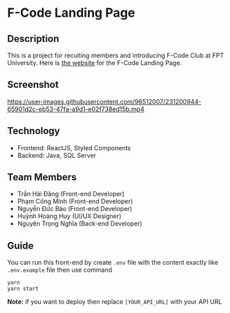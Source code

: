 # F-Code Landing Page

## Description

This is a project for recuiting members and introducing F-Code Club at FPT University.
Here is [the website](https://f-code.tech/) for the F-Code Landing Page.

## Screenshot

https://user-images.githubusercontent.com/96512007/231200944-65901d2c-eb53-47fa-a9d1-e02f738ed15b.mp4

## Technology

-   Frontend: ReactJS, Styled Components
-   Backend: Java, SQL Server

## Team Members

-   Trần Hải Đăng (Front-end Developer)
-   Phạm Công Minh (Front-end Developer)
-   Nguyễn Đức Bảo (Front-end Developer)
-   Huỳnh Hoàng Huy (UI/UX Designer)
-   Nguyên Trọng Nghĩa (Back-end Developer)

## Guide

You can run this front-end by create `.env` file with the content exactly like `.env.example` file then use command

```
yarn
yarn start
```

**Note:** if you want to deploy then replace `[YOUR_API_URL]` with your API URL
